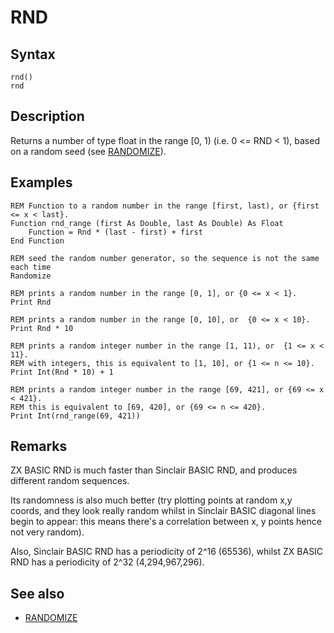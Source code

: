 # RND

## Syntax

```
rnd()
rnd
```


## Description

Returns a number of type float in the range [0, 1) (i.e. 0 <= RND < 1), based on a random seed (see [RANDOMIZE](randomize.md)).

## Examples


```
REM Function to a random number in the range [first, last), or {first <= x < last}.
Function rnd_range (first As Double, last As Double) As Float
    Function = Rnd * (last - first) + first
End Function

REM seed the random number generator, so the sequence is not the same each time
Randomize

REM prints a random number in the range [0, 1], or {0 <= x < 1}.
Print Rnd

REM prints a random number in the range [0, 10], or  {0 <= x < 10}.
Print Rnd * 10

REM prints a random integer number in the range [1, 11), or  {1 <= x < 11}.
REM with integers, this is equivalent to [1, 10], or {1 <= n <= 10}.
Print Int(Rnd * 10) + 1

REM prints a random integer number in the range [69, 421], or {69 <= x < 421}.
REM this is equivalent to [69, 420], or {69 <= n <= 420}.
Print Int(rnd_range(69, 421))
```

## Remarks

ZX BASIC RND is much faster than Sinclair BASIC RND, and produces different random sequences.

Its randomness is also much better (try plotting points at random x,y coords,
and they look really random whilst in Sinclair BASIC diagonal lines begin to appear:
this means there's a correlation between x, y points hence not very random).

Also, Sinclair BASIC RND has a periodicity of 2^16 (65536), whilst ZX BASIC RND has a periodicity of 2^32 (4,294,967,296).

## See also

* [RANDOMIZE](randomize.md)

